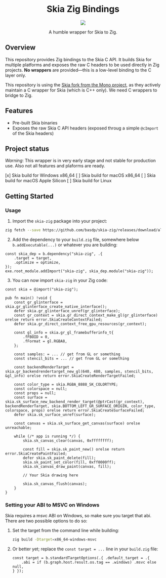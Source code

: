 <p align="center">
    <h1 align="center">Skia Zig Bindings</h1>
</p>

<p align="center">
    <a href="https://github.com/basdp/skia-zig/actions/workflows/build.yml"><img src="https://github.com/basdp/skia-zig/actions/workflows/build.yml/badge.svg" /></a>
</p>

<p align="center">A humble wrapper for Skia to Zig.</p>

## Overview

This repository provides Zig bindings to the Skia C API. It builds Skia for multiple platforms and exposes the raw C headers to be used directly in Zig projects. **No wrappers** are provided—this is a low-level binding to the C layer only.

This repository is using the [Skia fork from the Mono project](https://github.com/mono/skia), as they actively maintain a C wrapper for Skia (which is C++ only). We need C wrappers to bridge to Zig. 

## Features

- Pre-built Skia binaries
- Exposes the raw Skia C API headers (exposed throug a simple `@cImport` of the Skia headers)

## Project status
*Warning*: This wrapper is in very early stage and not stable for production use. Also not all 
features and plaforms are ready.

[x] Skia build for Windows x86_64
[ ] Skia build for macOS x86_64
[ ] Skia build for macOS Apple Silicon
[ ] Skia build for Linux

## Getting Started

### Usage

1. Import the `skia-zig` package into your project:
```bash
zig fetch --save https://github.com/basdp/skia-zig/releases/download/alpha-v1/skia-zig-alpha-v1.zip
```

2. Add the dependency to your `build.zig` file, somewhere below `b.addExecutable(...)` or whatever you are building:

```zig
const skia_dep = b.dependency("skia-zig", .{
    .target = target,
    .optimize = optimize,
});
exe.root_module.addImport("skia-zig", skia_dep.module("skia-zig"));
```

3. You can now import `skia-zig` in your Zig code:
```zig
const skia = @import("skia-zig");

pub fn main() !void {
    const gr_glinterface = skia.gr_glinterface_create_native_interface();
    defer skia.gr_glinterface_unref(gr_glinterface);
    const gr_context = skia.gr_direct_context_make_gl(gr_glinterface) orelse return error.SkiaCreateContextFailed;
    defer skia.gr_direct_context_free_gpu_resources(gr_context);

    const gl_info = skia.gr_gl_framebufferinfo_t{
        .fFBOID = 0,
        .fFormat = gl.RGBA8,
    };

    const samples: = ... // get from GL or something
    const stencil_bits = ... // get from GL or something

    const backendRenderTarget = skia.gr_backendrendertarget_new_gl(640, 480, samples, stencil_bits, &gl_info) orelse return error.SkiaCreateRenderTargetFailed;

    const color_type = skia.RGBA_8888_SK_COLORTYPE;
    const colorspace = null;
    const props = null;
    const surface = skia.sk_surface_new_backend_render_target(@ptrCast(gr_context), backendRenderTarget, skia.BOTTOM_LEFT_GR_SURFACE_ORIGIN, color_type, colorspace, props) orelse return error.SkiaCreateSurfaceFailed;
    defer skia.sk_surface_unref(surface);

    const canvas = skia.sk_surface_get_canvas(surface) orelse unreachable;

    while (/* app is running */) {
        skia.sk_canvas_clear(canvas, 0xffffffff);

        const fill = skia.sk_paint_new() orelse return error.SkiaCreatePaintFailed;
        defer skia.sk_paint_delete(fill);
        skia.sk_paint_set_color(fill, 0xff0000ff);
        skia.sk_canvas_draw_paint(canvas, fill);

        // Your Skia drawing here

        skia.sk_canvas_flush(canvas);
    }
}
```


### Setting your ABI to MSVC on Windows

Skia requires a msvc ABI on Windows, so make sure you target that abi. There are two possible 
options to do so:

1. Set the target from the command line while building:

    ```bash
    zig build -Dtarget=x86_64-windows-msvc
    ```

2. Or better yet; replace the `const target = ...` line in your `build.zig` file:

    ```zig
    const target = b.standardTargetOptions(.{ .default_target = .{
        .abi = if (b.graph.host.result.os.tag == .windows) .msvc else null,
    } });
    ```
